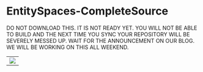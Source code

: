EntitySpaces-CompleteSource
===========================

DO NOT DOWNLOAD THIS. 
IT IS NOT READY YET. 
YOU WILL NOT BE ABLE TO BUILD AND THE NEXT TIME YOU SYNC YOUR REPOSITORY WILL BE SEVERELY MESSED UP. 
WAIT FOR THE ANNOUNCEMENT ON OUR BLOG. 
WE WILL BE WORKING ON THIS ALL WEEKEND.

<table border="0px" width="100%" style="border:0px !important>
    <tr align=center">
        <td style="text-align:center">
			<img src="https://raw.github.com/EntitySpaces/EntitySpaces-CompleteSource/master/logo.png" border="0">
        </td>
    </tr>
</table>
